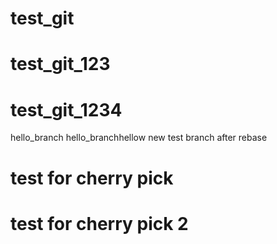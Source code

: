 # test_git
# test_git_123
# test_git_1234
hello_branch
hello_branchhellow new test branch after rebase

# test for cherry pick
# test for cherry pick 2